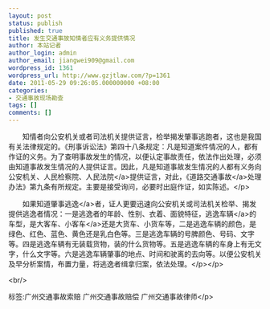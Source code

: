 ```yaml
---
layout: post
status: publish
published: true
title: 发生交通事故知情者应有义务提供情况
author: 本站记者
author_login: admin
author_email: jiangwei909@gmail.com
wordpress_id: 1361
wordpress_url: http://www.gzjtlaw.com/?p=1361
date: 2011-05-29 09:26:05.000000000 +08:00
categories:
- 交通事故现场勘查
tags: []
comments: []
---
```

<p><p>　　知情者向公安机关或者司法机关提供证言，检举揭发肇事逃跑者，这也是我国有关法律规定的。《刑事诉讼法》第四十八条规定：凡是知道案件情况的人，都有作证的义务。为了查明事故发生的情况，以便认定事故责任，依法作出处理，必须由知道事故发生情况的人提供证言。因此，凡是知道事故发生情况的人都有义务向公安机关、人民检察院、<a>人民法院<&#47;a>提供证言，对此，《道路<a>交通事故<&#47;a>处理办法》第九条有所规定。主要是接受询问，必要时出庭作证，如实陈述。<&#47;p><p>　　如果知道<a>肇事逃逸<&#47;a>者，证人更要迅速向公安机关或司法机关检举、揭发提供逃逸者情况：一是逃逸者的年龄、性别、衣着、面貌特征，逃逸<a>车辆<&#47;a>的车型，是大客车、<a>小客车<&#47;a>还是大货车、小货车等，二是逃逸车辆的颜色，是绿色、红色、蓝色、黄色还是乳白色等。三是逃逸车辆的号脾颜色、号码、文字等。四是逃逸车辆有无装载货物，装的什么货物等。五是逃逸车辆的车身上有无文字，什么文字等。六是逃逸车辆肇事的地点、时间和驶离的去向等。以便公安机关及早分析案情，布置力量，将逃逸者缉拿归案，依法处理。<&#47;p><&#47;p><br&#47;><p>标签:广州交通事故索赔 广州交通事故赔偿 广州交通事故律师<&#47;p>
